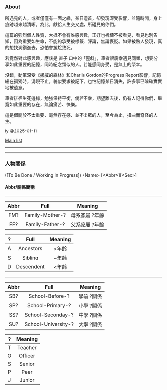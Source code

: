 ### About

所遇見的人，或者僅僅有一面之緣，某日迴首，卻發現深受影響，並隨時間，身上痕跡越來越清晰。為此，獻給人生交叉處，所碰見的你們。

這篇的強烈個人性質，大抵不會有誰感興趣，正好也祈禱不被看見，看見也別告知，因為重要如生命，不能夠承受被標籤、評論，無論褒貶。如果被熟人發現，真的想找洞鑽進去，恐怕會尷尬致死。

若竟然對此感興趣，應該是 直子 口中的「歪斜」，筆者很慶幸遇見同類，想要分享如此重要的記憶，同時紀念類似的人。若能感同身受，是無上的榮幸。

沒錯，動筆深受《挪威的森林》和Charlie Gordon的Progress Report影響，記憶總在孤獨時，湧現不止，貌似要求被記下。也怕記憶某日消失，許多事已確確實實地被遺忘。

筆者徘徊生死邊緣，勉強保持平衡，倘若不幸，期望離去後，仍有人記得你們，畢竟如此重要的存在，無論痛苦、快樂。

這是個關於不太重要、毫無存在感、並不出眾的人，至今為止，扭曲而奇怪的人生。

ly @2025-01-11

[Main list](list.md)

---
---

### 人物關係
(\[To Be Done / Working In Progress\]) \<Name\> \[\<Abbr\>\]\[\<Sex\>\]

#### Abbr/關係簡稱
---
|Abbr|Full|Meaning|
|:-:|:-:|:-:|
|FM?|Family-Mother-?|母系家屬 ?年齡|
|FF?|Family-Father-?|父系家屬 ?年齡|

|?|Full|Meaning|
|:-:|:-:|:-:|
|A|Ancestors|>年齡|
|S|Sibling|~年齡|
|D|Descendent|<年齡|

---
|Abbr|Full|Meaning|
|:-:|:-:|:-:|
|SB?|School-Before-?|學前 ?關係|
|SP?|School-Primary-?|小學 ?關係|
|SS?|School-Seconday-?|中學 ?關係|
|SU?|School-University-?|大學 ?關係|

|?|Meaning|
|:-:|:-:|
|T|Teacher|
|O|Officer|
|S|Senior|
|P|Peer|
|J|Junior|
